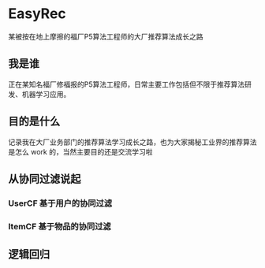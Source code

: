# EasyRec
某被按在地上摩擦的福厂P5算法工程师的大厂推荐算法成长之路

## 我是谁
正在某知名福厂修福报的P5算法工程师，日常主要工作包括但不限于推荐算法研发、机器学习应用。

## 目的是什么
记录我在大厂业务部门的推荐算法学习成长之路，也为大家揭秘工业界的推荐算法是怎么 work 的，当然主要目的还是交流学习啦

## 从协同过滤说起
### UserCF 基于用户的协同过滤

### ItemCF 基于物品的协同过滤

## 逻辑回归